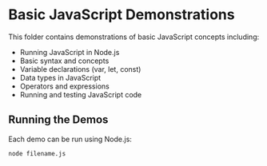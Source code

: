 # Basic JavaScript Demonstrations

This folder contains demonstrations of basic JavaScript concepts including:
- Running JavaScript in Node.js
- Basic syntax and concepts
- Variable declarations (var, let, const)
- Data types in JavaScript
- Operators and expressions
- Running and testing JavaScript code

## Running the Demos
Each demo can be run using Node.js:
```bash
node filename.js
```
